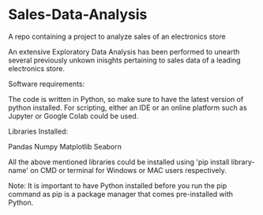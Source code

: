 # Sales-Data-Analysis
A repo containing a project to analyze sales of an electronics store

An extensive Exploratory Data Analysis has been performed to unearth several previously unkown inisghts pertaining to sales data of a leading electronics store.

Software requirements:

The code is written in Python, so make sure to have the latest version of python installed. For scripting, either an IDE or an online platform such as Jupyter or Google Colab could be used.

Libraries Installed:

Pandas
Numpy
Matplotlib
Seaborn

All the above mentioned libraries could be installed using 'pip install library-name' on CMD or terminal for Windows or MAC users respectively.

Note: It is important to have Python installed before you run the pip command as pip is a package manager that comes pre-installed with Python.



